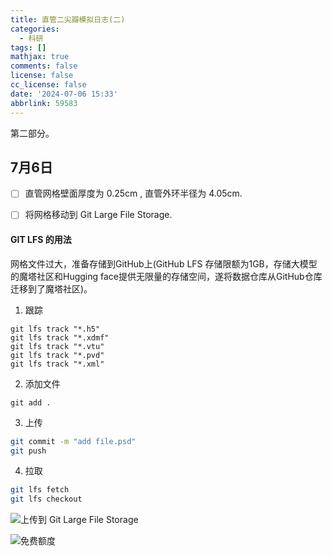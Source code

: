 ```yaml
---
title: 直管二尖瓣模拟日志(二)
categories:
  - 科研
tags: []
mathjax: true
comments: false
license: false
cc_license: false
date: '2024-07-06 15:33'
abbrlink: 59583
---
```


第二部分。

<!--more-->

## 7月6日

- [ ] 直管网格壁面厚度为 $0.25\text{cm}$ , 直管外环半径为 $4.05\text{cm}$.
- [ ] 将网格移动到 Git Large File Storage.



#### GIT LFS 的用法
网格文件过大，准备存储到GitHub上(GitHub LFS 存储限额为1GB，存储大模型的魔塔社区和Hugging face提供无限量的存储空间，遂将数据仓库从GitHub仓库迁移到了魔塔社区)。
1. 跟踪

```shell
git lfs track "*.h5"
git lfs track "*.xdmf"
git lfs track "*.vtu"
git lfs track "*.pvd"
git lfs track "*.xml"
```

2. 添加文件

```shell
git add .
```

3. 上传

```bash
git commit -m "add file.psd"
git push
```

4. 拉取

```bash
git lfs fetch
git lfs checkout
```

![上传到 Git Large File Storage](https://githubimages.pengfeima.cn/images/202407061558489.png)

![免费额度](https://githubimages.pengfeima.cn/images/202407061600054.png)
